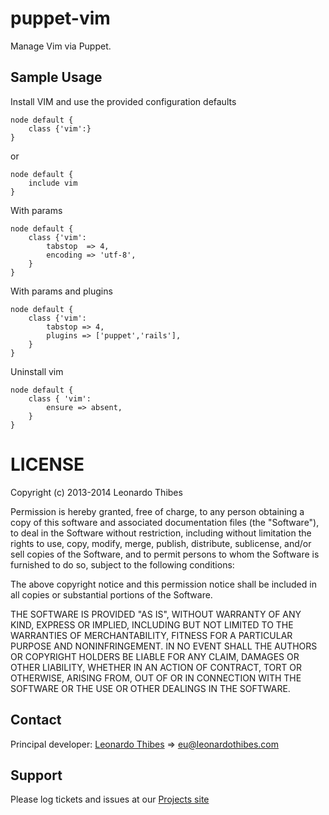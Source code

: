 puppet-vim
=============

Manage Vim via Puppet.

## Sample Usage
Install VIM and use the provided configuration defaults
```
node default {
	class {'vim':}
}
```
or
```
node default {
	include vim
}
```

With params
```
node default {
	class {'vim':
		tabstop  => 4,
		encoding => 'utf-8',
	}
}
```

With params and plugins
```
node default {
	class {'vim':
		tabstop => 4,
		plugins => ['puppet','rails'],
	}
}
```

Uninstall vim
```
node default {
	class { 'vim':
		ensure => absent,
	}
}
```

LICENSE
=======

Copyright (c) 2013-2014 Leonardo Thibes

Permission is hereby granted, free of charge, to any person obtaining a copy
of this software and associated documentation files (the "Software"), to deal
in the Software without restriction, including without limitation the rights
to use, copy, modify, merge, publish, distribute, sublicense, and/or sell
copies of the Software, and to permit persons to whom the Software is furnished
to do so, subject to the following conditions:

The above copyright notice and this permission notice shall be included in all
copies or substantial portions of the Software.

THE SOFTWARE IS PROVIDED "AS IS", WITHOUT WARRANTY OF ANY KIND, EXPRESS OR
IMPLIED, INCLUDING BUT NOT LIMITED TO THE WARRANTIES OF MERCHANTABILITY,
FITNESS FOR A PARTICULAR PURPOSE AND NONINFRINGEMENT. IN NO EVENT SHALL THE
AUTHORS OR COPYRIGHT HOLDERS BE LIABLE FOR ANY CLAIM, DAMAGES OR OTHER
LIABILITY, WHETHER IN AN ACTION OF CONTRACT, TORT OR OTHERWISE, ARISING FROM,
OUT OF OR IN CONNECTION WITH THE SOFTWARE OR THE USE OR OTHER DEALINGS IN
THE SOFTWARE.

Contact
-------

Principal developer: 
	[Leonardo Thibes](http://leonardothibes.com) => [eu@leonardothibes.com](mailto:eu@leonardothibes.com)

Support
-------

Please log tickets and issues at our [Projects site](https://github.com/leonardothibes/puppet-vim/issues)
